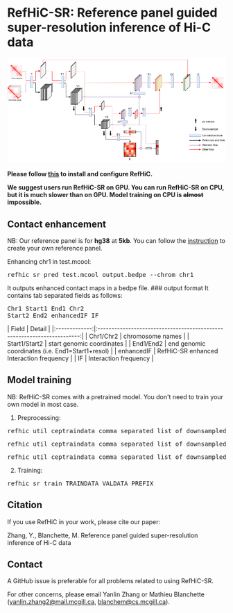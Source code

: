 # RefHiC-SR: Reference panel guided super-resolution inference of Hi-C data
![RefHiC Model](RefHiC-SR.png "RefHiC-SR")

<b>Please follow [this](../README.md) to install and configure RefHiC.</b>

<b>We suggest users run RefHiC-SR on GPU. 
You can run RefHiC-SR on CPU, but it is much slower than on GPU. Model training on CPU is <s>almost</s> impossible.</b>





## Contact enhancement
NB: Our reference panel is for <b>hg38</b> at <b>5kb</b>. You can follow the [instruction](../README.md) to create your own reference panel.  

Enhancing chr1 in test.mcool: 
<pre>refhic sr pred test.mcool output.bedpe --chrom chr1</pre> 
It outputs enhanced contact maps in a bedpe file. 
    ### output format
    It contains tab separated fields as follows:
    <pre>Chr1    Start1    End1    Chr2    Start2    End2    enhancedIF    IF</pre>
    
   |     Field     |                                  Detail                                 |
    |:-------------:|:-----------------------------------------------------------------------:|
    |   Chr1/Chr2   | chromosome names                                                        |
    | Start1/Start2 | start genomic coordinates                                               |
    |   End1/End2   | end genomic coordinates (i.e. End1=Start1+resol)                        |
    |   enhancedIF  | RefHiC-SR enhanced Interaction frequency                                |
    |       IF      | Interaction frequency                                                   |

## Model training
NB: RefHiC-SR comes with a pretrained model. You don't need to train your own model in most case.
1. Preprocessing:
<pre>refhic util ceptraindata comma_separated_list_of_downsampled_mcool_files full_coverage.mcool val/hicMatrix --chrom validation_chrs</pre>
<pre>refhic util ceptraindata comma_separated_list_of_downsampled_mcool_files full_coverage.mcool train/hicMatrix --chrom training_chrs</pre>
<pre>refhic util ceptraindata comma_separated_list_of_downsampled_mcool_files full_coverage.mcool test/hicMatrix --chrom test_chrs</pre>
2. Training:
<pre>refhic sr train TRAINDATA VALDATA PREFIX</pre>

## Citation
If you use RefHiC in your work, please cite our paper:

Zhang, Y., Blanchette, M. Reference panel guided super-resolution inference of
Hi-C data

## Contact
A GitHub issue is preferable for all problems related to using RefHiC-SR. 

For other concerns, please email Yanlin Zhang or Mathieu Blanchette (yanlin.zhang2@mail.mcgill.ca, blanchem@cs.mcgill.ca).